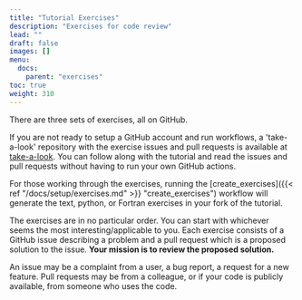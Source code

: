 ```yaml
---
title: "Tutorial Exercises"
description: "Exercises for code review"
lead: ""
draft: false
images: []
menu:
  docs:
    parent: "exercises"
toc: true
weight: 310
---
```


There are three sets of exercises, all on GitHub.

If you are not ready to setup a GitHub account and run workflows, a 'take-a-look' repository with the 
exercise issues and pull requests is available at [take-a-look](https://github.com/scientific-software-reviewers/tutorial-take-a-look).
You can follow along with the tutorial and read the issues and pull requests without having to run your own GitHub actions. 

For those working through the exercises, running the [create_exercises]({{< ref "/docs/setup/exercises.md" >}} "create_exercises") 
workflow will generate the text, python, or Fortran exercises in your fork of the tutorial.

The exercises are in no particular order. You can start with whichever seems the most 
interesting/applicable to you. Each exercise consists of a GitHub issue describing a problem
and a pull request which is a proposed solution to the issue. **Your mission is to review the proposed
solution.**

An issue may be a complaint from a user, a bug report, a request for a new feature. 
Pull requests may be from a colleague, or if your code is publicly available, from someone who
uses the code. 
